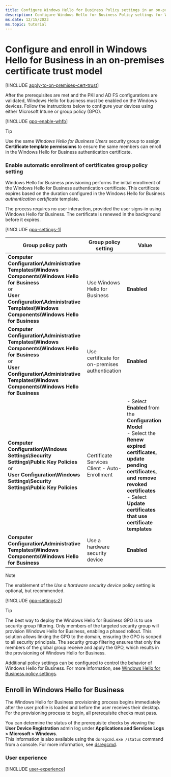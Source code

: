 ```yaml
---
title: Configure Windows Hello for Business Policy settings in an on-premises certificate trust
description: Configure Windows Hello for Business Policy settings for Windows Hello for Business in an on-premises certificate trust scenario
ms.date: 12/15/2023
ms.topic: tutorial
---
```


# Configure and enroll in Windows Hello for Business in an on-premises certificate trust model

[!INCLUDE [apply-to-on-premises-cert-trust](includes/apply-to-on-premises-cert-trust.md)]

After the prerequisites are met and the PKI and AD FS configurations are validated, Windows Hello for business must be enabled on the Windows devices. Follow the instructions below to configure your devices using either Microsoft Intune or group policy (GPO).

[!INCLUDE [gpo-enable-whfb](includes/gpo-enable-whfb.md)]

> [!TIP]
> Use the same *Windows Hello for Business Users* security group to assign **Certificate template permissions** to ensure the same members can enroll in the Windows Hello for Business authentication certificate.

### Enable automatic enrollment of certificates group policy setting

Windows Hello for Business provisioning performs the initial enrollment of the Windows Hello for Business authentication certificate. This certificate expires based on the duration configured in the Windows Hello for Business *authentication certificate* template.

The process requires no user interaction, provided the user signs-in using Windows Hello for Business. The certificate is renewed in the background before it expires.

[!INCLUDE [gpo-settings-1](../../../../../includes/configure/gpo-settings-1.md)]

| Group policy path | Group policy setting | Value |
| - | - | - |
| **Computer Configuration\Administrative Templates\Windows Components\Windows Hello for Business**<br>or<br> **User Configuration\Administrative Templates\Windows Components\Windows Hello for Business** |Use Windows Hello for Business| **Enabled**|
| **Computer Configuration\Administrative Templates\Windows Components\Windows Hello for Business**<br>or<br> **User Configuration\Administrative Templates\Windows Components\Windows Hello for Business**|Use certificate for on-premises authentication| **Enabled**|
| **Computer Configuration\Windows Settings\Security Settings\Public Key Policies**<br>or<br> **User Configuration\Windows Settings\Security Settings\Public Key Policies** |Certificate Services Client - Auto-Enrollment| - Select **Enabled** from the **Configuration Model**<br>- Select the **Renew expired certificates, update pending certificates, and remove revoked certificates**<br>- Select **Update certificates that use certificate templates**|
| **Computer Configuration\Administrative Templates\Windows Components\Windows Hello for Business** |Use a hardware security device| **Enabled**|

> [!NOTE]
> The enablement of the *Use a hardware security device* policy setting is optional, but recommended.

[!INCLUDE [gpo-settings-2](../../../../../includes/configure/gpo-settings-2.md)]

> [!TIP]
> The best way to deploy the Windows Hello for Business GPO is to use security group filtering. Only members of the targeted security group will provision Windows Hello for Business, enabling a phased rollout. This solution allows linking the GPO to the domain, ensuring the GPO is scoped to all security principals. The security group filtering ensures that only the members of the global group receive and apply the GPO, which results in the provisioning of Windows Hello for Business.

Additional policy settings can be configured to control the behavior of Windows Hello for Business. For more information, see [Windows Hello for Business policy settings](../policy-settings.md).

## Enroll in Windows Hello for Business

The Windows Hello for Business provisioning process begins immediately after the user profile is loaded and before the user receives their desktop. For the provisioning process to begin, all prerequisite checks must pass.

You can determine the status of the prerequisite checks by viewing the **User Device Registration** admin log under **Applications and Services Logs > Microsoft > Windows**.\
This information is also available using the `dsregcmd.exe /status` command from a console. For more information, see [dsregcmd][AZ-4].

### User experience

[!INCLUDE [user-experience](includes/user-experience.md)]

<!--links-->
[AZ-4]: /azure/active-directory/devices/troubleshoot-device-dsregcmd
